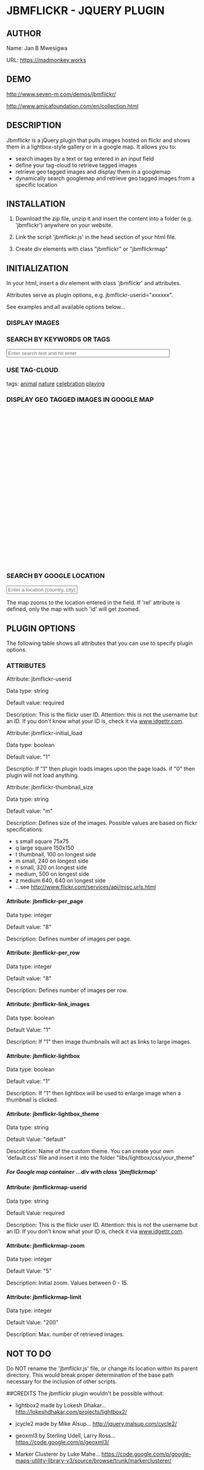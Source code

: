# JBMFLICKR - JQUERY PLUGIN

## AUTHOR
Name: Jan B Mwesigwa

URL: https://madmonkey.works



## DEMO

http://www.seven-m.com/demos/jbmflickr/

http://www.amicafoundation.com/en/collection.html



## DESCRIPTION

Jbmflickr is a jQuery plugin that pulls images hosted on flickr and shows them in a lightbox-style gallery or in a google map. 
It allows you to: 
- search images by a text or tag entered in an input field
- define your tag-cloud to retrieve tagged images
- retrieve geo tagged images and display them in a googlemap
- dynamically search googlemap and retrieve geo tagged images from a specific location 


## INSTALLATION
1) Download the zip file, unzip it and insert the content into a folder (e.g. 'jbmflickr') anywhere on your website.

2) Link the script 'jbmflickr.js' in the head section of your html file.

3) Create div elements with class "jbmflickr" or "jbmflickrmap" 

 

## INITIALIZATION
In your html, insert a div element with class 'jbmflickr' and attributes.

Attributes serve as plugin options, e.g. jbmflickr-userid="xxxxxx".

See examples and all available options below...

 
### DISPLAY IMAGES

<div class="jbmflickr"
    jbmflickr-userid="xxxxxxxx"
    jbmflickr-initial_load="1"
    jbmflickr-thumbnail_size="q"
    jbmflickr-per_page="8"
    jbmflickr-per_row="8"
></div>

 
### SEARCH BY KEYWORDS OR TAGS
<input type="text" class="jbmflickr-search-field" size="50" placeholder="Enter search text and hit enter"/>

 

### USE TAG-CLOUD
<div class="jbmflickr-tag-cloud">
    <span>tags: </span>
    <a href="#animal">animal</a>
    <a href="#nature">nature</a>
    <a href="#celebration">celebration</a>
    <a href="#playing">playing</a>
</div>


### DISPLAY GEO TAGGED IMAGES IN GOOGLE MAP 
<div class="jbmflickrmap" style="height:400px; width: 100%;"
    jbmflickrmap-userid="xxxxxx"
    jbmflickrmap-zoom="2"
></div>

 

### SEARCH BY GOOGLE LOCATION
<input type="text" class="jbmflickrmap-location" placeholder="Enter a location (country, city), e.g. 'Netherlands'" rel="myMap" />

The map zooms to the location entered in the field. If 'rel' attribute is defined, only the map with such 'id' will get zoomed.

 

## PLUGIN OPTIONS
The following table shows all attributes that you can use to specify plugin options.


### ATTRIBUTES

Attribute: jbmflickr-userid	

Data type: string	

Default value: required	

Description: This is the flickr user ID. Attention: this is not the username but an ID. If you don't know what your ID is, check it via www.idgettr.com.



Attribute: jbmflickr-initial_load	

Data type: boolean 	

Default value: "1" 	

Descriptio: If "1" then plugin loads images upon the page loads. if "0" then plugin will not load anything.



Attribute: jbmflickr-thumbnail_size	

Data type: string	

Default value: "m"	

Description: Defines size of the images. Possible values are based on flickr specifications:

* s small square 75x75
* q large square 150x150
* t thumbnail, 100 on longest side
* m small, 240 on longest side
* n small, 320 on longest side
* medium, 500 on longest side
* z medium 640, 640 on longest side
* ...see http://www.flickr.com/services/api/misc.urls.html



#### Attribute: jbmflickr-per_page	

Data type: integer	

Default value: "8"	

Description: Defines number of images per page.




#### Attribute: jbmflickr-per_row	

Data type: integer	

Default value: "8"	

Description: Defines number of images per row. 




#### Attribute: jbmflickr-link_images	

Data type: boolean	

Default Value: "1"	

Description: If "1" then image thumbnails will act as links to large images.




#### Attribute: jbmflickr-lightbox	

Data type: boolean	

Default value: "1"	

Description: If "1" then lightbox will be used to enlarge image when a thumbnail is clicked.




#### Attribute: jbmflickr-lightbox_theme	

Data type: string	

Default Value: "default"	

Description: Name of the custom theme. You can create your own 'default.css' file and insert it into the folder "libs/lightbox/css/your_theme"




##### For Google map container ...div with class 'jbmflickrmap'

#### Attribute: jbmflickrmap-userid	

Data type: string	

Default Value: required	

Description: This is the flickr user ID. Attention: this is not the username but an ID. If you don't know what your ID is, check it via www.idgettr.com.





#### Attribute: jbmflickrmap-zoom	

Data type: integer	

Default Value: "5"	

Description: Initial zoom. Values between 0 - 15.





#### Attribute: jbmflickrmap-limit

Data type: integer	

Default Value: "200"	

Description: Max. number of retrieved images.
 



## NOT TO DO
Do NOT rename the 'jbmflickr.js' file, or change its location within its parent directory. This would break proper determination of the base path necessary for the inclusion of other scripts.


##CREDITS
The jbmflickr plugin wouldn't be possible without:

- lightbox2 made by Lokesh Dhakar... http://lokeshdhakar.com/projects/lightbox2/

- jcycle2 made by Mike Alsup... http://jquery.malsup.com/cycle2/

- geoxml3 by Sterling Udell, Larry Ross... https://code.google.com/p/geoxml3/

- Marker Clusterer by Luke Mahe... https://code.google.com/p/google-maps-utility-library-v3/source/browse/trunk/markerclusterer/

 

 

 

